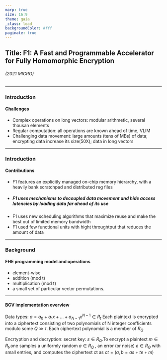 ```yaml
---
marp: true
size: 16:9
theme: gaia
_class: lead
backgroundColor: #fff
paginate: true
---
```


## Title: F1: A Fast and Programmable Accelerator for Fully Homomorphic Encryption
###### *(2021 MICRO)*
---
### Introduction
#### Challenges
- Complex operations on long vectors: modular arithmetic, several thousan elements
- Regular computation: all operations are known ahead of time, VLIM
- Challenging data movement: large amounts (tens of MBs) of data; encrypting data increase its size(50X); data in long vectors

---
### Introduction
#### Contributions
- F1 features an explicitly managed on-chip memory hierarchy, with a heavily bank scratchpad and distributed reg files
- ##### F1 uses mechanisms to decoupled data movement and hide access latencies by loading data far ahead of its use
- F1 uses new scheduling algorithms that maximize reuse and make the best out of limited memory bandwidth
- F1 used few functional units with hight throughtput that reduces the amount of data

---
### Background
#### FHE programming model and operations
- element-wise
- addition (mod t)
- multiplication (mod t)
- a small set of particular vector permutations.

---
#### BGV implementation overview
Data types:
$a = a_0+a_1x+...+a_{N-1}x^{N-1}\in R_t$
Each plaintext is encrypted into a ciphertext consisting of two polynomials of N integer coefficients modulo some $Q≫t$. Each ciphertext polynomial is a member of $R_Q$.

Encrtyption and decryption:
secret key: $s \in R_Q$.To encrypt a plaintext $m∈R_t$,one samples a uniformly random $a ∈ R_Q$ , an error (or noise) $e ∈ R_Q$ with small entries, and computes the ciphertext ct as
$ct =(a,b=as+te+m)$